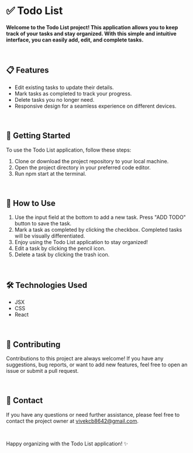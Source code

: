 # ✅ Todo List

**Welcome to the Todo List project! This application allows you to keep track of your tasks and stay organized. With this simple and intuitive interface, you can easily add, edit, and complete tasks.**

<br>

## 📋 Features

- Edit existing tasks to update their details.
- Mark tasks as completed to track your progress.
- Delete tasks you no longer need.
- Responsive design for a seamless experience on different devices.

<br>

## 🚀 Getting Started

To use the Todo List application, follow these steps:

1. Clone or download the project repository to your local machine.
2. Open the project directory in your preferred code editor.
3. Run npm start at the terminal.

<br>

## 🔧 How to Use

1. Use the input field at the bottom to add a new task. Press "ADD TODO" button to save the task.
3. Mark a task as completed by clicking the checkbox. Completed tasks will be visually differentiated.
6. Enjoy using the Todo List application to stay organized!
2. Edit a task by clicking the pencil icon.
5. Delete a task by clicking the trash icon.

<br>

## 🛠️ Technologies Used

- JSX
- CSS
- React

<br>

## 💪 Contributing

Contributions to this project are always welcome! If you have any suggestions, bug reports, or want to add new features, feel free to open an issue or submit a pull request.

<br>

## 📧 Contact

If you have any questions or need further assistance, please feel free to contact the project owner at vivekcb8642@gmail.com.

<br>

Happy organizing with the Todo List application! ✨
